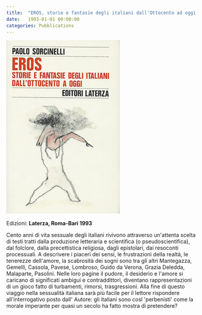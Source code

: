 ```yaml
---
title:  "EROS, storie e fantasie degli italiani dall'Ottocento ad oggi."
date:   1993-01-01 00:00:00
categories: Pubblications
---
```


!["Eros, storie e fantasie degli italiani dall'Ottocento ad oggi"](/assets/Copertine/1993.EROS.jpeg)

Edizioni: **Laterza, Roma-Bari 1993**

Cento anni di vita sessuale degli italiani rivivono attraverso un'attenta scelta di testi tratti dalla produzione letteraria e scientifica (o pseudoscientifica), dal folclore, dalla precettistica religiosa, dagli epistolari, dai resoconti processuali. A descrivere i piaceri dei sensi, le frustrazioni delIa realtà, le tenerezze delI'amore, la scabrosità dei sogni sono tra gli altri Mantegazza, GemelIi, Cassola, Pavese, Lombroso, Guido da Verona, Grazia Deledda, Malaparte, Pasolini. NelIe loro pagine il pudore, il desiderio e l'amore si caricano di significati ambigui e contraddittori, diventano rappresentazioni di un gioco fatto di turbamenti, rimorsi, trasgressioni. AlIa fine di questo viaggio nelIa sessualità italiana sarà più facile per il lettore rispondere all'interrogativo posto dalI' Autore: gli italiani sono cosl 'perbenisti' come la morale imperante per quasi un secolo ha fatto mostra di pretendere?